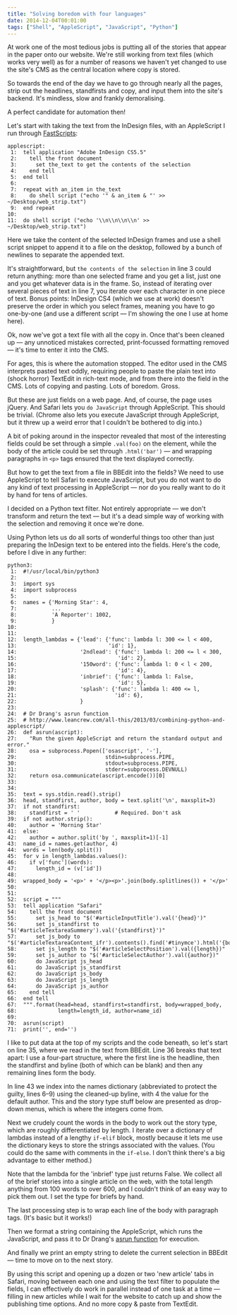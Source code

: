 ```yaml
---
title: "Solving boredom with four languages"
date: 2014-12-04T00:01:00
tags: ["Shell", "AppleScript", "JavaScript", "Python"]
---
```


At work one of the most tedious jobs is putting all of the stories that appear in the paper onto our website. We're still working from text files (which works very well) as for a number of reasons we haven't yet changed to use the site's CMS as the central location where copy is stored.

So towards the end of the day we have to go through nearly all the pages, strip out the headlines, standfirsts and copy, and input them into the site's backend. It's mindless, slow and frankly demoralising.

A perfect candidate for automation then!

Let's start with taking the text from the InDesign files, with an AppleScript I run through [FastScripts][]:

[FastScripts]: http://www.red-sweater.com/fastscripts/

    applescript:
     1:  tell application "Adobe InDesign CS5.5"
     2:    tell the front document
     3:      set the_text to get the contents of the selection
     4:    end tell
     5:  end tell
     6:  
     7:  repeat with an_item in the_text
     8:    do shell script ("echo '" & an_item & "' >> ~/Desktop/web_strip.txt")
     9:  end repeat
    10:  
    11:  do shell script ("echo '\\n\\n\\n\\n' >> ~/Desktop/web_strip.txt")

Here we take the content of the selected InDesign frames and use a shell script snippet to append it to a file on the desktop, followed by a bunch of newlines to separate the appended text.

It's straightforward, but `the contents of the selection` in line 3 could return anything: more than one selected frame and you get a list, just one and you get whatever data is in the frame. So, instead of iterating over several pieces of text in line 7, you iterate over each character in one piece of text. Bonus points: InDesign CS4 (which we use at work) doesn't preserve the order in which you select frames, meaning you have to go one-by-one (and use a different script — I'm showing the one I use at home here).

Ok, now we've got a text file with all the copy in. Once that's been cleaned up — any unnoticed mistakes corrected, print-focussed formatting removed — it's time to enter it into the CMS.

For ages, this is where the automation stopped. The editor used in the CMS interprets pasted text oddly, requiring people to paste the plain text into (shock horror) TextEdit in rich-text mode, and from there into the field in the CMS. Lots of copying and pasting. Lots of boredom. Gross.

But these are just fields on a web page. And, of course, the page uses jQuery. And Safari lets you `do JavaScript` through AppleScript. This should be trivial. (Chrome also lets you execute JavaScript through AppleScript, but it threw up a weird error that I couldn't be bothered to dig into.)

A bit of poking around in the inspector revealed that most of the interesting fields could be set through a simple `.val(foo)` on the element, while the body of the article could be set through `.html('bar')` — and wrapping paragraphs in `<p>` tags ensured that the text displayed correctly.

But how to get the text from a file in BBEdit into the fields? We need to use AppleScript to tell Safari to execute JavaScript, but you do not want to do any kind of text processing in AppleScript — nor do you really want to do it by hand for tens of articles.

I decided on a Python text filter. Not entirely appropriate — we don't transform and return the text — but it's a dead simple way of working with the selection and removing it once we're done.

Using Python lets us do all sorts of wonderful things too other than just preparing the InDesign text to be entered into the fields. Here's the code, before I dive in any further:

    python3:
     1:  #!/usr/local/bin/python3
     2:  
     3:  import sys
     4:  import subprocess
     5:  
     6:  names = {'Morning Star': 4,
     7:           ...
     8:           'A Reporter': 1002,
     9:           }
    10:  
    11:  
    12:  length_lambdas = {'lead': {'func': lambda l: 300 <= l < 400,
    13:                             'id': 1},
    14:                    '2ndlead': {'func': lambda l: 200 <= l < 300,
    15:                                'id': 2},
    16:                    '150word': {'func': lambda l: 0 < l < 200,
    17:                                'id': 4},
    18:                    'inbrief': {'func': lambda l: False,
    19:                                'id': 5},
    20:                    'splash': {'func': lambda l: 400 <= l,
    21:                               'id': 6},
    22:                    }
    23:  
    24:  # Dr Drang's asrun function
    25:  # http://www.leancrew.com/all-this/2013/03/combining-python-and-applescript/
    26:  def asrun(ascript):
    27:    "Run the given AppleScript and return the standard output and error."
    28:    osa = subprocess.Popen(['osascript', '-'],
    29:                            stdin=subprocess.PIPE,
    30:                            stdout=subprocess.PIPE,
    31:                            stderr=subprocess.DEVNULL)
    32:    return osa.communicate(ascript.encode())[0]
    33:  
    34:  
    35:  text = sys.stdin.read().strip()
    36:  head, standfirst, author, body = text.split('\n', maxsplit=3)
    37:  if not standfirst:
    38:    standfirst = ' '           # Required. Don't ask
    39:  if not author.strip():
    40:    author = 'Morning Star'
    41:  else:
    42:    author = author.split('by ', maxsplit=1)[-1]
    43:  name_id = names.get(author, 4)
    44:  words = len(body.split())
    45:  for v in length_lambdas.values():
    46:    if v['func'](words):
    47:      length_id = (v['id'])
    48:  
    49:  wrapped_body = '<p>' + '</p><p>'.join(body.splitlines()) + '</p>'
    50:  
    51:  
    52:  script = """
    53:  tell application "Safari"
    54:    tell the front document
    55:      set js_head to "$('#articleInputTitle').val('{head}')"
    56:      set js_standfirst to "$('#articleTextareaSummery').val('{standfirst}')"
    57:      set js_body to "$('#articleTextareaContent_ifr').contents().find('#tinymce').html('{body}')"
    58:      set js_length to "$('#articleSelectPosition').val({length})"
    59:      set js_author to "$('#articleSelectAuthor').val({author})"
    60:      do JavaScript js_head
    61:      do JavaScript js_standfirst
    62:      do JavaScript js_body
    63:      do JavaScript js_length
    64:      do JavaScript js_author
    65:    end tell
    66:  end tell
    67:  """.format(head=head, standfirst=standfirst, body=wrapped_body,
    68:             length=length_id, author=name_id)
    69:  
    70:  asrun(script)
    71:  print('', end='')

I like to put data at the top of my scripts and the code beneath, so let's start on line 35, where we read in the text from BBEdit. Line 36 breaks that text apart: I use a four-part structure, where the first line is the headline, then the standfirst and byline (both of which can be blank) and then any remaining lines form the body.

In line 43 we index into the names dictionary (abbreviated to protect the guilty, lines 6–9) using the cleaned-up byline, with 4 the value for the default author. This and the story type stuff below are presented as drop-down menus, which is where the integers come from.

Next we crudely count the words in the body to work out the story type, which are roughly differentiated by length. I iterate over a dictionary of lambdas instead of a lengthy `if-elif` block, mostly because it lets me use the dictionary keys to store the strings associated with the values. (You could do the same with comments in the `if-else`. I don't think there's a big advantage to either method.)

Note that the lambda for the 'inbrief' type just returns False. We collect all of the brief stories into a single article on the web, with the total length anything from 100 words to over 600, and I couldn't think of an easy way to pick them out. I set the type for briefs by hand.

The last processing step is to wrap each line of the body with paragraph tags. (It's basic but it works!)

Then we format a string containing the AppleScript, which runs the JavaScript, and pass it to Dr Drang's [asrun function][drang] for execution.

[drang]: http://www.leancrew.com/all-this/2013/03/combining-python-and-applescript/

And finally we print an empty string to delete the current selection in BBEdit — time to move on to the next story.

By using this script and opening up a dozen or two 'new article' tabs in Safari, moving between each one and using the text filter to populate the fields, I can effectively do work in parallel instead of one task at a time — filling in new articles while I wait for the website to catch up and show the publishing time options. And no more copy & paste from TextEdit.
